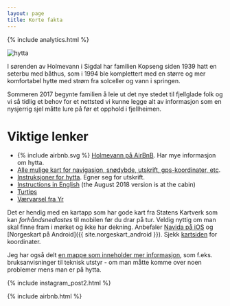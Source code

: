 ```yaml
---
layout: page
title: Korte fakta
---
```

<!-- We need to move this into the template -->
{% include analytics.html %}


![hytta](https://a0.muscache.com/im/pictures/b28e8dc2-4ae2-42d0-ade3-c9b4d6bfe1c9.jpg?aki_policy=xx_large)

I sørenden av Holmevann i Sigdal har familien Kopseng siden 1939 hatt en seterbu med båthus, som i 1994 
ble komplettert med en større og mer komfortabel hytte med strøm fra solceller og vann i springen. 

Sommeren 2017 begynte familien å leie ut det nye stedet til
fjellglade folk og vi så tidlig et behov for et nettsted vi kunne
legge alt av informasjon som en nysjerrig sjel måtte lure på før 
et opphold i fjellheimen.

# Viktige lenker
<ul>

<li>
{% include airbnb.svg %}
<a href="https://airbnb.no/rooms/18731440">Holmevann på AirBnB</a>. Har mye informasjon om hytta. 
</li>

<li><a href="/kart.html">Alle mulige kart for navigasjon, snødybde, utskrift, gps-koordinater, etc</a>. </li>

<li><a href="https://docs.google.com/document/d/1NpuBRGMA6w90_756cMcHjl3q-KFJMSvRIDl7vA4wqi8/export?format=pdf">Instruksjoner for hytta</a>. Egner seg for utskrift.</li>
<li><a href="https://docs.google.com/document/d/1BHE_6Jk06KrZ35Exl-5l3R64ATYP9rm8ZKgP7ono-To/export?format=pdf">Instructions in English</a> (the August 2018 version is at the cabin)</li>

<li><a href="https://docs.google.com/document/d/1KWRSm9DqvJWtyorWKoDkPmatba03AcEHewSEBcQ9AX0/export?format=pdf">Turtips</a></li>

<li><a href="https://www.yr.no/place/Norway/Buskerud/Sigdal/Holmevatn/">Værvarsel fra Yr</a></li>

</ul>

Det er hendig med en kartapp som har gode kart fra Statens Kartverk som 
kan _forhåndsnedlastes_ til mobilen før du drar på tur. Veldig nyttig 
om man skal finne fram i mørket og ikke har dekning. Anbefaler 
[Navida på iOS](https://itunes.apple.com/no/app/navida/id356821974?mt=8) og 
[Norgeskart på Android]({{ site.norgeskart_android }}). Sjekk [kartsiden](/kart.html) for koordinater.

Jeg har også delt [en mappe som inneholder mer informasjon](https://drive.google.com/open?id=0BxoftKRQ6vR7bkc0U0JIdHdlejg), som f.eks. bruksanvisninger til teknisk utstyr - om man
måtte komme over noen problemer mens man er på hytta.

{% include instagram_post2.html %}

<div class="hide@mobile">
{% include airbnb.html %}
</div>
